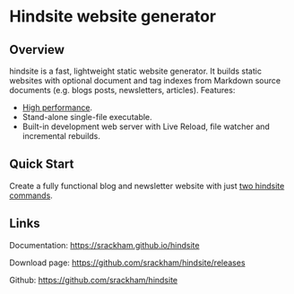# Hindsite website generator


## Overview
hindsite is a fast, lightweight static website generator. It builds static
websites with optional document and tag indexes from Markdown source documents
(e.g. blogs posts, newsletters, articles). Features:

- [High performance](https://srackham.github.io/hindsite/faq.html#how-fast-is-hindsite).
- Stand-alone single-file executable.
- Built-in development web server with Live Reload, file watcher and incremental
  rebuilds.


## Quick Start
Create a fully functional blog and newsletter website with just [two hindsite
commands](https://srackham.github.io/hindsite/#quick-start).


## Links
Documentation: https://srackham.github.io/hindsite

Download page: https://github.com/srackham/hindsite/releases

Github: https://github.com/srackham/hindsite